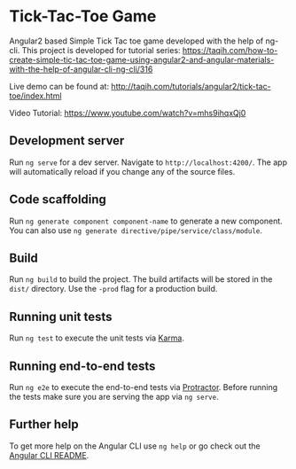 # Tick-Tac-Toe Game

Angular2 based Simple Tick Tac toe game developed with the help of ng-cli. This project is developed for tutorial series:
https://taqih.com/how-to-create-simple-tic-tac-toe-game-using-angular2-and-angular-materials-with-the-help-of-angular-cli-ng-cli/316

Live demo can be found at: http://taqih.com/tutorials/angular2/tick-tac-toe/index.html

Video Tutorial: https://www.youtube.com/watch?v=mhs9ihqxQj0

## Development server
Run `ng serve` for a dev server. Navigate to `http://localhost:4200/`. The app will automatically reload if you change any of the source files.

## Code scaffolding

Run `ng generate component component-name` to generate a new component. You can also use `ng generate directive/pipe/service/class/module`.

## Build

Run `ng build` to build the project. The build artifacts will be stored in the `dist/` directory. Use the `-prod` flag for a production build.

## Running unit tests

Run `ng test` to execute the unit tests via [Karma](https://karma-runner.github.io).

## Running end-to-end tests

Run `ng e2e` to execute the end-to-end tests via [Protractor](http://www.protractortest.org/).
Before running the tests make sure you are serving the app via `ng serve`.

## Further help

To get more help on the Angular CLI use `ng help` or go check out the [Angular CLI README](https://github.com/angular/angular-cli/blob/master/README.md).
